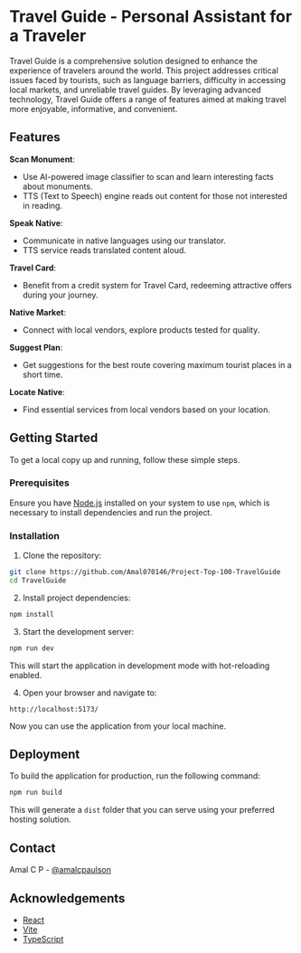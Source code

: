 # Travel Guide - Personal Assistant for a Traveler

Travel Guide is a comprehensive solution designed to enhance the experience of travelers around the world. This project addresses critical issues faced by tourists, such as language barriers, difficulty in accessing local markets, and unreliable travel guides. By leveraging advanced technology, Travel Guide offers a range of features aimed at making travel more enjoyable, informative, and convenient.


## Features
**Scan Monument**:

- Use AI-powered image classifier to scan and learn interesting facts about monuments.
- TTS (Text to Speech) engine reads out content for those not interested in reading.

**Speak Native**:

- Communicate in native languages using our translator.
- TTS service reads translated content aloud.

**Travel Card**:

- Benefit from a credit system for Travel Card, redeeming attractive offers during your journey.

**Native Market**:

- Connect with local vendors, explore products tested for quality.

**Suggest Plan**:

- Get suggestions for the best route covering maximum tourist places in a short time.

**Locate Native**:

- Find essential services from local vendors based on your location.


## Getting Started

To get a local copy up and running, follow these simple steps.

### Prerequisites

Ensure you have [Node.js](https://nodejs.org/) installed on your system to use `npm`, which is necessary to install dependencies and run the project.

### Installation

1. Clone the repository:

```sh
git clone https://github.com/Amal070146/Project-Top-100-TravelGuide
cd TravelGuide
```

2. Install project dependencies:

```sh
npm install
```

3. Start the development server:

```sh
npm run dev
```

This will start the application in development mode with hot-reloading enabled.

4. Open your browser and navigate to:

```
http://localhost:5173/
```

Now you can use the application from your local machine.

## Deployment

To build the application for production, run the following command:

```sh
npm run build
```

This will generate a `dist` folder that you can serve using your preferred hosting solution.

## Contact

Amal C P - [@amalcpaulson](https://twitter.com/amalcpaulson)



## Acknowledgements

- [React](https://reactjs.org/)
- [Vite](https://vitejs.dev/)
- [TypeScript](https://www.typescriptlang.org/)

